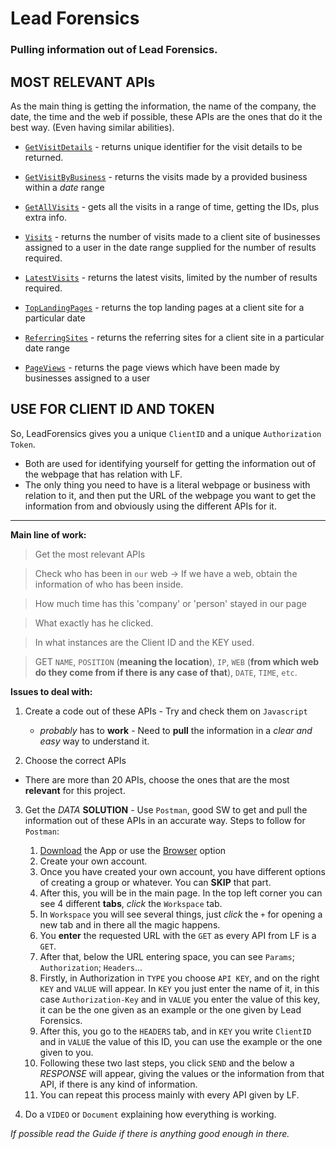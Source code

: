 # Lead Forensics
### Pulling information out of Lead Forensics.

## MOST RELEVANT APIs
As the main thing is getting the information, the name of the company, the date, the time and the web if possible, these APIs are the ones that do it the best way. (Even having similar abilities).

  - [`GetVisitDetails`](https://github.com/AaronVS/LeadForensics/blob/main/TestingAPI/GetVisitDetails.js) - returns unique identifier for the visit details to be returned.

  - [`GetVisitByBusiness`](https://github.com/AaronVS/LeadForensics/blob/main/TestingAPI/GetVisitByBusiness.js) - returns the visits made by a provided business within a *date* range

  - [`GetAllVisits`](https://github.com/AaronVS/LeadForensics/blob/main/TestingAPI/GetAllVisits.js) - gets all the visits in a range of time, getting the IDs, plus extra info.

  - [`Visits`](https://github.com/AaronVS/LeadForensics/blob/main/TestingAPI/Visits.js) - returns the number of visits made to a client site of businesses assigned to a user in the
               date range supplied for the number of results required.

  - [`LatestVisits`](https://github.com/AaronVS/LeadForensics/blob/main/TestingAPI/LatestVisits.js) - returns the latest visits, limited by the number of results required.

  - [`TopLandingPages`](https://github.com/AaronVS/LeadForensics/blob/main/TestingAPI/TopLandingPages.js) - returns the top landing pages at a client site for a particular date

  - [`ReferringSites`](https://github.com/AaronVS/LeadForensics/blob/main/TestingAPI/ReferringSites.js) - returns the referring sites for a client site in a particular date range

  - [`PageViews`](https://github.com/AaronVS/LeadForensics/blob/main/TestingAPI/PageViews.js) - returns the page views which have been made by businesses assigned to a user

## USE FOR CLIENT ID AND TOKEN
So, LeadForensics gives you a unique `ClientID` and a unique `Authorization Token`.
  - Both are used for identifying yourself for getting the information out of the webpage that has relation
    with LF.
  - The only thing you need to have is a literal webpage or business with relation to it, and then put the URL     of the webpage you want to get the information from and obviously using the different APIs for it. 


--------------------------------------------------------------------------------------------------------------

**Main line of work:**
  > Get the most relevant APIs
  
  > Check who has been in `our` web 
      -> If we have a web, obtain the information of who has been inside.

  > How much time has this 'company' or 'person' stayed in our page
  
  > What exactly has he clicked.
  
  > In what instances are the Client ID and the KEY used.
  
  > GET `NAME`, `POSITION` (__meaning the location__), `IP`,  `WEB` (__from which web do they come from if there is any case of that__), `DATE`, `TIME`, `etc`.

**Issues to deal with:**

  1. Create a code out of these APIs
    - Try and check them on `Javascript`
     - *probably* has to **work**
    - Need to **pull** the information in a *clear and easy* way to understand it.

  2. Choose the correct APIs
   - There are more than 20 APIs, choose the ones that are the most **relevant** for this project.
 
  3. Get the *DATA* 
      **SOLUTION** - Use `Postman`, good SW to get and pull the information out of these APIs in an accurate way.
      Steps to follow for `Postman`:
      1. [Download](https://www.postman.com/) the App or use the [Browser](https://www.postman.com/) option
      2. Create your own account.
      3. Once you have created your own account, you have different options of creating a group or whatever. You can **SKIP** that part.
      4. After this, you will be in the main page. In the top left corner you can see 4 different **tabs**, *click* the `Workspace` tab.
      5. In `Workspace` you will see several things, just *click* the `+` for opening a new tab and in there all the magic happens.
      6. You **enter** the requested URL with the `GET` as every API from LF is a `GET`. 
      7. After that, below the URL entering space, you can see `Params`; `Authorization`; `Headers`...
      8. Firstly, in Authorization in `TYPE` you choose `API KEY`, and on the right `KEY` and `VALUE` will appear. In `KEY` you just enter the name of it, in this case         `Authorization-Key` and in `VALUE` you enter the value of this key, it can be the one given as an example or the one given by Lead Forensics.
      9. After this, you go to the `HEADERS` tab, and in `KEY` you write `ClientID` and in `VALUE` the value of this ID, you can use the example or the one given to you.
      10. Following these two last steps, you click `SEND` and the below a *RESPONSE* will appear, giving the values or the information from that API, if there is any kind of  information.
      11. You can repeat this process mainly with every API given by LF.

  4. Do a `VIDEO` or `Document` explaining how everything is working.

*If possible read the Guide if there is anything good enough in there.*
    
  
